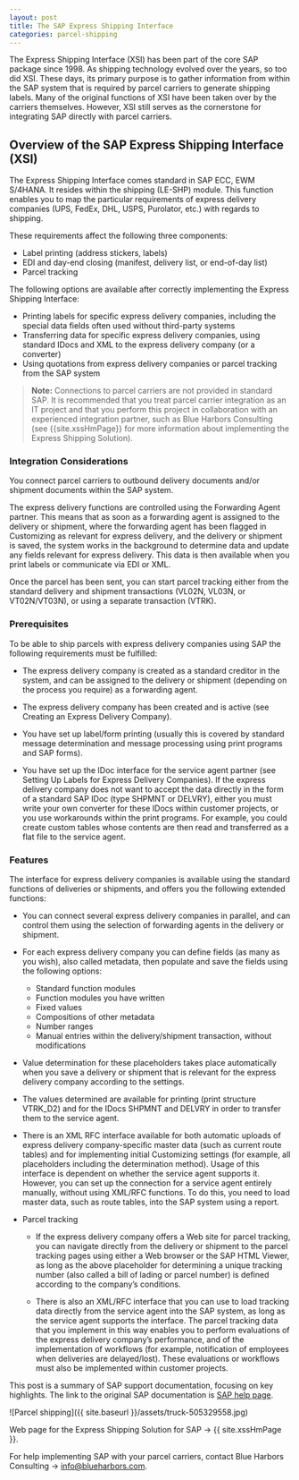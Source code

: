 ```yaml
---
layout: post
title: The SAP Express Shipping Interface
categories: parcel-shipping
---
```


The Express Shipping Interface (XSI) has been part of the core SAP package
since 1998.  As shipping technology evolved over the years, so too did XSI.
These days, its primary purpose is to gather information from within the SAP
system that is required by parcel carriers to generate shipping labels.  Many
of the original functions of XSI have been taken over by the carriers
themselves.  However, XSI still serves as the cornerstone for integrating SAP
directly with parcel carriers.

## Overview of the SAP Express Shipping Interface (XSI)

The Express Shipping Interface comes standard in SAP ECC, EWM S/4HANA. It
resides within the shipping (LE-SHP) module. This function enables you to map
the particular requirements of express delivery companies (UPS, FedEx, DHL,
USPS, Purolator, etc.) with regards to shipping.

These requirements affect the following three components:

- Label printing (address stickers, labels)
- EDI and day-end closing (manifest, delivery list, or end-of-day list)
- Parcel tracking

The following options are available after correctly implementing the Express
Shipping Interface:

- Printing labels for specific express delivery companies, including the
  special data fields often used without third-party systems
- Transferring data for specific express delivery companies, using standard
  IDocs and XML to the express delivery company (or a converter)
- Using quotations from express delivery companies or parcel tracking from the
  SAP system

> **Note:**
Connections to parcel carriers are not provided in standard SAP.  It is
recommended that you treat parcel carrier integration as an IT project and that
you perform this project in collaboration with an experienced integration
partner, such as Blue Harbors Consulting (see {{site.xssHmPage}} for more
information about implementing the Express Shipping Solution).

### Integration Considerations

You connect parcel carriers to outbound delivery documents and/or shipment
documents within the SAP system.

The express delivery functions are controlled using the Forwarding Agent
partner. This means that as soon as a forwarding agent is assigned to the
delivery or shipment, where the forwarding agent has been flagged in
Customizing as relevant for express delivery, and the delivery or shipment is
saved, the system works in the background to determine data and update any
fields relevant for express delivery. This data is then available when you
print labels or communicate via EDI or XML.

Once the parcel has been sent, you can start parcel tracking either from the
standard delivery and shipment transactions (VL02N, VL03N, or VT02N/VT03N), or
using a separate transaction (VTRK).

### Prerequisites

To be able to ship parcels with express delivery companies using SAP the
following requirements must be fulfilled:

- The express delivery company is created as a standard
creditor in the system, and can be assigned to the delivery or
shipment (depending on the process you require) as a forwarding agent.

- The express delivery company has been created and is active (see Creating an
  Express Delivery Company).

- You have set up label/form printing (usually this is covered by
standard message determination and message processing using print programs and
SAP forms).

- You have set up the IDoc interface for the service agent partner (see Setting
  Up Labels for Express Delivery Companies). If the express delivery company
does not want to accept the data directly in the form of a standard SAP IDoc
(type SHPMNT or DELVRY), either you must write your own converter for these
IDocs within customer projects, or you use workarounds within the print
programs. For example, you could create custom tables whose contents are then
read and transferred as a flat file to the service agent.

### Features

The interface for express delivery companies is available using
the standard functions of deliveries or shipments, and offers you
the following extended functions:

- You can connect several express delivery companies in parallel,
and can control them using the selection of forwarding agents in
the delivery or shipment.

- For each express delivery company you can define fields (as many
as you wish), also called metadata, then populate and save the
fields using the following options:
  - Standard function modules
  - Function modules you have written
  - Fixed values
  - Compositions of other metadata
  - Number ranges
  - Manual entries within the delivery/shipment transaction, without modifications  

- Value determination for these placeholders takes place
automatically when you save a delivery or shipment that is
relevant for the express delivery company according to the
settings.

- The values determined are available for printing (print
structure VTRK_D2) and for the IDocs SHPMNT and DELVRY in order to
transfer them to the service agent.

- There is an XML RFC interface available for both automatic
uploads of express delivery company-specific master data (such as
current route tables) and for implementing initial Customizing
settings (for example, all placeholders including the
determination method). Usage of this interface is dependent on
whether the service agent supports it. However, you can set up the
connection for a service agent entirely manually, without using
XML/RFC functions. To do this, you need to load master data, such
as route tables, into the SAP system using a report.

- Parcel tracking
  - If the express delivery company offers a Web site for parcel
tracking, you can navigate directly from the delivery or shipment
to the parcel tracking pages using either a Web browser or the
SAP HTML Viewer, as long as the above placeholder for determining
a unique tracking number (also called a bill of lading or parcel
number) is defined according to the company’s conditions.

  - There is also an XML/RFC interface that you can use to load
tracking data directly from the service agent into the SAP system,
as long as the service agent supports the interface. The parcel
tracking data that you implement in this way enables you to
perform evaluations of the express delivery company’s performance,
and of the implementation of workflows (for example, notification
of employees when deliveries are delayed/lost). These evaluations
or workflows must also be implemented within customer projects.


This post is a summary of SAP support documentation, focusing on
key highlights. The link to the original SAP documentation is
[SAP help page](https://help.sap.com/saphelp_globext607_10/helpdata/en/e5/29a5b512b511d3b481006094b9b9dd/frameset.htm).

![Parcel shipping]({{ site.baseurl }}/assets/truck-505329558.jpg)

Web page for the Express Shipping Solution for SAP →  {{ site.xssHmPage }}.

For help implementing SAP with your parcel carriers, contact Blue Harbors Consulting → [info@blueharbors.com](mailto:info@blueharbors.com).

